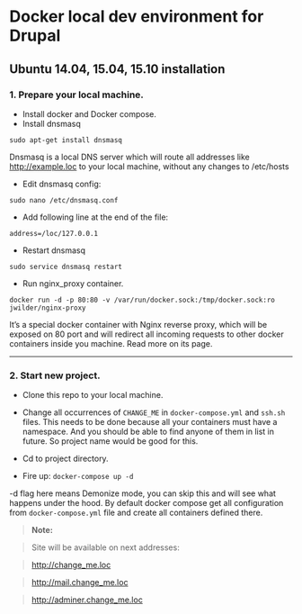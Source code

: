 Docker local dev environment for Drupal
===================

Ubuntu 14.04, 15.04, 15.10 installation
-------------
### 1. Prepare your local machine.
* Install docker and Docker compose.
* Install dnsmasq
```
sudo apt-get install dnsmasq
```

Dnsmasq is  a local DNS server which will route all addresses like http://example.loc to your local machine, without any changes to /etc/hosts 

* Edit dnsmasq config:
```
sudo nano /etc/dnsmasq.conf
```
* Add following line at the end of the file:
```
address=/loc/127.0.0.1
```
* Restart dnsmasq
```
sudo service dnsmasq restart
```
* Run nginx_proxy container.
```
docker run -d -p 80:80 -v /var/run/docker.sock:/tmp/docker.sock:ro jwilder/nginx-proxy
```
It’s a special docker container with Nginx reverse proxy, which will be exposed on 80 port  and will redirect all incoming requests to other docker containers inside you machine. Read more on its page.

----------

### 2. Start new project.
* Clone this repo to your local machine.
* Change all occurrences of `CHANGE_ME` in `docker-compose.yml` and `ssh.sh` files.
This needs to be done because all your containers must have a namespace. And you should be able to find anyone of them in list in future. So project name would be good for this.

* Cd to project directory.
* Fire up:
``
docker-compose up -d
``

-d flag here means Demonize mode, you can skip this and will see what happens under the hood.
By default docker compose get all configuration from `docker-compose.yml` file and create all containers defined there.

> **Note:**

> Site will be available on next addresses:

> http://change_me.loc

> http://mail.change_me.loc

> http://adminer.change_me.loc
